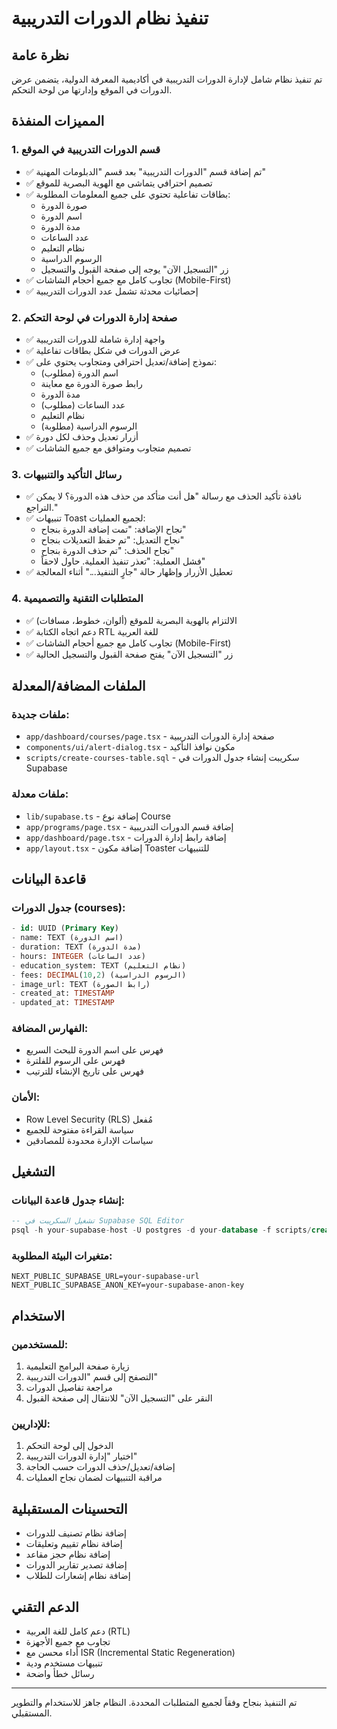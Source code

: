 # تنفيذ نظام الدورات التدريبية

## نظرة عامة
تم تنفيذ نظام شامل لإدارة الدورات التدريبية في أكاديمية المعرفة الدولية، يتضمن عرض الدورات في الموقع وإدارتها من لوحة التحكم.

## المميزات المنفذة

### 1. قسم الدورات التدريبية في الموقع
- ✅ تم إضافة قسم "الدورات التدريبية" بعد قسم "الدبلومات المهنية"
- ✅ تصميم احترافي يتماشى مع الهوية البصرية للموقع
- ✅ بطاقات تفاعلية تحتوي على جميع المعلومات المطلوبة:
  - صورة الدورة
  - اسم الدورة
  - مدة الدورة
  - عدد الساعات
  - نظام التعليم
  - الرسوم الدراسية
  - زر "التسجيل الآن" يوجه إلى صفحة القبول والتسجيل
- ✅ تجاوب كامل مع جميع أحجام الشاشات (Mobile-First)
- ✅ إحصائيات محدثة تشمل عدد الدورات التدريبية

### 2. صفحة إدارة الدورات في لوحة التحكم
- ✅ واجهة إدارة شاملة للدورات التدريبية
- ✅ عرض الدورات في شكل بطاقات تفاعلية
- ✅ نموذج إضافة/تعديل احترافي ومتجاوب يحتوي على:
  - اسم الدورة (مطلوب)
  - رابط صورة الدورة مع معاينة
  - مدة الدورة
  - عدد الساعات (مطلوب)
  - نظام التعليم
  - الرسوم الدراسية (مطلوبة)
- ✅ أزرار تعديل وحذف لكل دورة
- ✅ تصميم متجاوب ومتوافق مع جميع الشاشات

### 3. رسائل التأكيد والتنبيهات
- ✅ نافذة تأكيد الحذف مع رسالة "هل أنت متأكد من حذف هذه الدورة؟ لا يمكن التراجع."
- ✅ تنبيهات Toast لجميع العمليات:
  - نجاح الإضافة: "تمت إضافة الدورة بنجاح"
  - نجاح التعديل: "تم حفظ التعديلات بنجاح"
  - نجاح الحذف: "تم حذف الدورة بنجاح"
  - فشل العملية: "تعذر تنفيذ العملية. حاول لاحقاً"
- ✅ تعطيل الأزرار وإظهار حالة "جارٍ التنفيذ..." أثناء المعالجة

### 4. المتطلبات التقنية والتصميمية
- ✅ الالتزام بالهوية البصرية للموقع (ألوان، خطوط، مسافات)
- ✅ دعم اتجاه الكتابة RTL للغة العربية
- ✅ تجاوب كامل مع جميع أحجام الشاشات (Mobile-First)
- ✅ زر "التسجيل الآن" يفتح صفحة القبول والتسجيل الحالية

## الملفات المضافة/المعدلة

### ملفات جديدة:
- `app/dashboard/courses/page.tsx` - صفحة إدارة الدورات التدريبية
- `components/ui/alert-dialog.tsx` - مكون نوافذ التأكيد
- `scripts/create-courses-table.sql` - سكريبت إنشاء جدول الدورات في Supabase

### ملفات معدلة:
- `lib/supabase.ts` - إضافة نوع Course
- `app/programs/page.tsx` - إضافة قسم الدورات التدريبية
- `app/dashboard/page.tsx` - إضافة رابط إدارة الدورات
- `app/layout.tsx` - إضافة مكون Toaster للتنبيهات

## قاعدة البيانات

### جدول الدورات (courses):
```sql
- id: UUID (Primary Key)
- name: TEXT (اسم الدورة)
- duration: TEXT (مدة الدورة)
- hours: INTEGER (عدد الساعات)
- education_system: TEXT (نظام التعليم)
- fees: DECIMAL(10,2) (الرسوم الدراسية)
- image_url: TEXT (رابط الصورة)
- created_at: TIMESTAMP
- updated_at: TIMESTAMP
```

### الفهارس المضافة:
- فهرس على اسم الدورة للبحث السريع
- فهرس على الرسوم للفلترة
- فهرس على تاريخ الإنشاء للترتيب

### الأمان:
- Row Level Security (RLS) مُفعل
- سياسة القراءة مفتوحة للجميع
- سياسات الإدارة محدودة للمصادقين

## التشغيل

### إنشاء جدول قاعدة البيانات:
```sql
-- تشغيل السكريبت في Supabase SQL Editor
psql -h your-supabase-host -U postgres -d your-database -f scripts/create-courses-table.sql
```

### متغيرات البيئة المطلوبة:
```env
NEXT_PUBLIC_SUPABASE_URL=your-supabase-url
NEXT_PUBLIC_SUPABASE_ANON_KEY=your-supabase-anon-key
```

## الاستخدام

### للمستخدمين:
1. زيارة صفحة البرامج التعليمية
2. التصفح إلى قسم "الدورات التدريبية"
3. مراجعة تفاصيل الدورات
4. النقر على "التسجيل الآن" للانتقال إلى صفحة القبول

### للإداريين:
1. الدخول إلى لوحة التحكم
2. اختيار "إدارة الدورات التدريبية"
3. إضافة/تعديل/حذف الدورات حسب الحاجة
4. مراقبة التنبيهات لضمان نجاح العمليات

## التحسينات المستقبلية
- إضافة نظام تصنيف للدورات
- إضافة نظام تقييم وتعليقات
- إضافة نظام حجز مقاعد
- إضافة تصدير تقارير الدورات
- إضافة نظام إشعارات للطلاب

## الدعم التقني
- دعم كامل للغة العربية (RTL)
- تجاوب مع جميع الأجهزة
- أداء محسن مع ISR (Incremental Static Regeneration)
- تنبيهات مستخدم ودية
- رسائل خطأ واضحة

---

تم التنفيذ بنجاح وفقاً لجميع المتطلبات المحددة. النظام جاهز للاستخدام والتطوير المستقبلي.